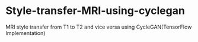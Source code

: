 # Style-transfer-MRI-using-cyclegan
MRI style transfer from T1 to T2 and vice versa using CycleGAN(TensorFlow Implementation)
